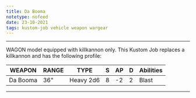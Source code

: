 ```yaml
---
title: Da Booma
notetype: nofeed
date: 23-10-2021
tags: kustom-job vehicle weapon wargear
---
```


---

WAGON model equipped with killkannon only. This Kustom Job replaces a killkannon and has the following profile:

| WEAPON   | RANGE | TYPE      | S   | AP  | D   | Abilities |
| -------- | ----- | --------- | --- | --- | --- | --------- |
| Da Booma | 36"   | Heavy 2d6 | 8   | -2  | 2   | Blast     |

---